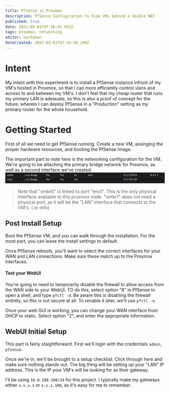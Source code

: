 ```yaml
---
title: PfSense in Proxmox
description: PfSense Configuration to hide VMs behind a double NAT
published: true
date: 2022-05-01T07:36:41.953Z
tags: proxmox, networking
editor: markdown
dateCreated: 2022-05-01T07:33:50.109Z
---
```


# Intent
My intent with this experiment is to install a PfSense instance infront of my VM's hosted in Proxmox, so that I can more efficiently control vlans and access to and between my VM's. I don't feel that my cheap router that runs my primary LAN is adequate, so this is also a proof of concept for the future, wherein I can deploy PfSense in a "Production" setting as my primary router for the whole household.

# Getting Started

First of all we need to get PfSense running. Create a new VM, assinging the proper hardware resources, and booting the PfSense Image.

The important part to note here is the networking configuration for the VM. We're going to be attaching the primary bridge network for Proxmox, as well as a second interface we've created.
![proxmox_network_interfaces.png](/proxmox_network_interfaces.png)
> Note that "vmbr0" is linked to port "eno1". This is the only physical interface avaliable to this proxmox node. "vmbr1" does not need a physical port, as it will be the "LAN" interface that connects to the VM's.
{.is-info}

## Post Install Setup

Boot the PfSense VM, and you can walk through the installation. For the most part, you can leave the install settings to default.

Once PfSense reboots, you'll want to select the correct interfaces for your WAN and LAN connections. Make sure these match up to the Proxmox interfaces.

#### Test your WebUI

You're going to need to temporarily disable the firewall to allow access from the WAN side to your WebUI. TO do this, select option "8" in PfSense to open a shell, and type `pfctl -d`. Be aware this is disabling the firewall entirely, so this is not secure at all. To renable it later, we'll use `pfctl -e`.

Once your web GUI is working, you can change your WAN interface from DHCP to static. Select option "2", and enter the appropriate information.

## WebUI Initial Setup

This part is fairly staightforward. First we'll login with the credentials `admin`, `pfsense`.

Once we're in, we'll be brought to a setup checklist. Click through here and make sure nothing stands out. The big thing will be setting up your "LAN" IP address. This is the IP your VM's will be looking for as their gateway.

I'll be using `10.0.100.100/24` for this project. I typically make my gateways either `x.x.x.1` or `x.x.x.100`, as it's easy for me to remember.
